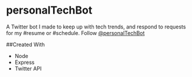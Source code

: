 # personalTechBot
A Twitter bot I made to keep up with tech trends, and respond to requests for my #resume or #schedule. Follow [@personalTechBot](https://twitter.com/personalTechBot "Twitter: @personalTechBot")

##Created With
   + Node  
   + Express  
   + Twitter API  
   
